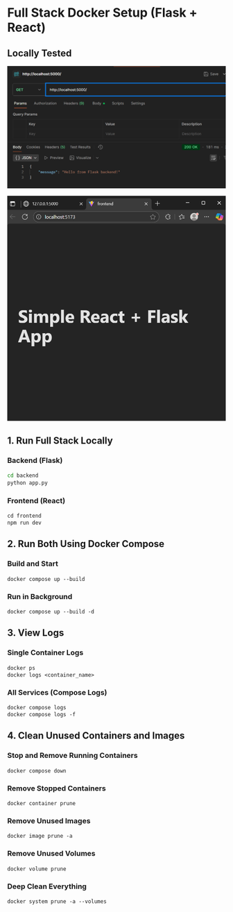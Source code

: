 #  Full Stack Docker Setup (Flask + React)


## Locally Tested

![alt text](<Screenshot 2025-10-29 231812.png>)

![alt text](<Screenshot 2025-10-29 232128.png>)

##  1. Run Full Stack Locally

### Backend (Flask)
```bash
cd backend
python app.py
```
### Frontend (React)
```
cd frontend
npm run dev
```

## 2. Run Both Using Docker Compose

### Build and Start
```
docker compose up --build
```
### Run in Background
```
docker compose up --build -d
```

## 3. View Logs

### Single Container Logs
```
docker ps              
docker logs <container_name>
```

### All Services (Compose Logs)
```
docker compose logs
docker compose logs -f
```

## 4. Clean Unused Containers and Images

### Stop and Remove Running Containers
```
docker compose down
```

### Remove Stopped Containers
```
docker container prune
```
### Remove Unused Images
```
docker image prune -a
```
### Remove Unused Volumes
```
docker volume prune
```
### Deep Clean Everything
```
docker system prune -a --volumes
```
